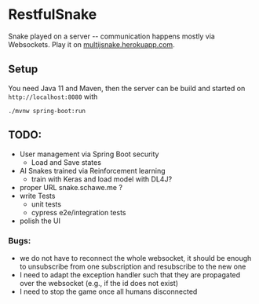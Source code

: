 # RestfulSnake

Snake played on a server -- communication happens mostly via Websockets.
Play it on [multijsnake.herokuapp.com](https://multijsnake.herokuapp.com/).

## Setup

You need Java 11 and Maven, then the server can be build and started on `http://localhost:8080` with

```
./mvnw spring-boot:run
```

## TODO:

* User management via Spring Boot security
  * Load and Save states
* AI Snakes trained via Reinforcement learning
  * train with Keras and load model with DL4J? 
* proper URL snake.schawe.me ?
* write Tests
  * unit tests
  * cypress e2e/integration tests
* polish the UI

### Bugs:

* we do not have to reconnect the whole websocket, it should be enough to unsubscribe
  from one subscription and resubscribe to the new one
* I need to adapt the exception handler such that they are propagated over the websocket
  (e.g., if the id does not exist)
* I need to stop the game once all humans disconnected